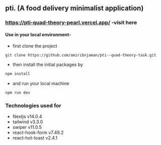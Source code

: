 ## pti. (A food delivery minimalist application)
### https://pti-quad-theory-pearl.vercel.app/ -visit here

#### Use in your local environment-
 - first clone the project
   
  ```bash
  git clone https://github.com/amiribnjaman/pti--quad-theory-task.git
  ```
  - then install the initial packages by
    
  ```bash
  npm install
  ```
  - and run your local machine

  ```bash
  npm run dev
  ```

### Technologies used for
- Nextjs v14.0.4
- tailwind v3.3.0
- swiper v11.0.5
- react-hook-form v7.49.2
- react-hot-toast v2.4.1
